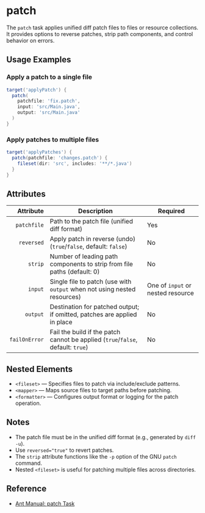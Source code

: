 # patch

The `patch` task applies unified diff patch files to files or resource collections. It provides options to reverse patches, strip path components, and control behavior on errors.

## Usage Examples

### Apply a patch to a single file

```groovy
target('applyPatch') {
  patch(
    patchfile: 'fix.patch',
    input: 'src/Main.java',
    output: 'src/Main.java'
  )
}
```

### Apply patches to multiple files

```groovy
target('applyPatches') {
  patch(patchfile: 'changes.patch') {
    fileset(dir: 'src', includes: '**/*.java')
  }
}
```

## Attributes

| Attribute     | Description                                                                | Required                                                   |
|--------------:|----------------------------------------------------------------------------|------------------------------------------------------------|
| `patchfile`   | Path to the patch file (unified diff format)                               | Yes                                                        |
| `reversed`    | Apply patch in reverse (undo) (`true`/`false`, default: `false`)           | No                                                         |
| `strip`       | Number of leading path components to strip from file paths (default: 0)    | No                                                         |
| `input`       | Single file to patch (use with `output` when not using nested resources)   | One of `input` or nested resource                          |
| `output`      | Destination for patched output; if omitted, patches are applied in place   | No                                                         |
| `failOnError` | Fail the build if the patch cannot be applied (`true`/`false`, default: `true`) | No                                                     |

## Nested Elements

- `<fileset>` — Specifies files to patch via include/exclude patterns.
- `<mapper>` — Maps source files to target paths before patching.
- `<formatter>` — Configures output format or logging for the patch operation.

## Notes

- The patch file must be in the unified diff format (e.g., generated by `diff -u`).
- Use `reversed="true"` to revert patches.
- The `strip` attribute functions like the `-p` option of the GNU `patch` command.
- Nested `<fileset>` is useful for patching multiple files across directories.

## Reference

- [Ant Manual: patch Task](https://ant.apache.org/manual/Tasks/patch.html)
